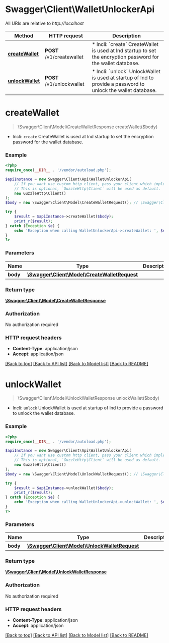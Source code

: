 # Swagger\Client\WalletUnlockerApi

All URIs are relative to *http://localhost*

Method | HTTP request | Description
------------- | ------------- | -------------
[**createWallet**](WalletUnlockerApi.md#createWallet) | **POST** /v1/createwallet | * lncli: &#x60;create&#x60; CreateWallet is used at lnd startup to set the encryption password for the wallet database.
[**unlockWallet**](WalletUnlockerApi.md#unlockWallet) | **POST** /v1/unlockwallet | * lncli: &#x60;unlock&#x60; UnlockWallet is used at startup of lnd to provide a password to unlock the wallet database.


# **createWallet**
> \Swagger\Client\Model\CreateWalletResponse createWallet($body)

* lncli: `create` CreateWallet is used at lnd startup to set the encryption password for the wallet database.

### Example
```php
<?php
require_once(__DIR__ . '/vendor/autoload.php');

$apiInstance = new Swagger\Client\Api\WalletUnlockerApi(
    // If you want use custom http client, pass your client which implements `GuzzleHttp\ClientInterface`.
    // This is optional, `GuzzleHttp\Client` will be used as default.
    new GuzzleHttp\Client()
);
$body = new \Swagger\Client\Model\CreateWalletRequest(); // \Swagger\Client\Model\CreateWalletRequest | 

try {
    $result = $apiInstance->createWallet($body);
    print_r($result);
} catch (Exception $e) {
    echo 'Exception when calling WalletUnlockerApi->createWallet: ', $e->getMessage(), PHP_EOL;
}
?>
```

### Parameters

Name | Type | Description  | Notes
------------- | ------------- | ------------- | -------------
 **body** | [**\Swagger\Client\Model\CreateWalletRequest**](../Model/CreateWalletRequest.md)|  |

### Return type

[**\Swagger\Client\Model\CreateWalletResponse**](../Model/CreateWalletResponse.md)

### Authorization

No authorization required

### HTTP request headers

 - **Content-Type**: application/json
 - **Accept**: application/json

[[Back to top]](#) [[Back to API list]](../../README.md#documentation-for-api-endpoints) [[Back to Model list]](../../README.md#documentation-for-models) [[Back to README]](../../README.md)

# **unlockWallet**
> \Swagger\Client\Model\UnlockWalletResponse unlockWallet($body)

* lncli: `unlock` UnlockWallet is used at startup of lnd to provide a password to unlock the wallet database.

### Example
```php
<?php
require_once(__DIR__ . '/vendor/autoload.php');

$apiInstance = new Swagger\Client\Api\WalletUnlockerApi(
    // If you want use custom http client, pass your client which implements `GuzzleHttp\ClientInterface`.
    // This is optional, `GuzzleHttp\Client` will be used as default.
    new GuzzleHttp\Client()
);
$body = new \Swagger\Client\Model\UnlockWalletRequest(); // \Swagger\Client\Model\UnlockWalletRequest | 

try {
    $result = $apiInstance->unlockWallet($body);
    print_r($result);
} catch (Exception $e) {
    echo 'Exception when calling WalletUnlockerApi->unlockWallet: ', $e->getMessage(), PHP_EOL;
}
?>
```

### Parameters

Name | Type | Description  | Notes
------------- | ------------- | ------------- | -------------
 **body** | [**\Swagger\Client\Model\UnlockWalletRequest**](../Model/UnlockWalletRequest.md)|  |

### Return type

[**\Swagger\Client\Model\UnlockWalletResponse**](../Model/UnlockWalletResponse.md)

### Authorization

No authorization required

### HTTP request headers

 - **Content-Type**: application/json
 - **Accept**: application/json

[[Back to top]](#) [[Back to API list]](../../README.md#documentation-for-api-endpoints) [[Back to Model list]](../../README.md#documentation-for-models) [[Back to README]](../../README.md)


